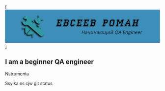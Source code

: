 [![Header](https://github.com/EvseevRoman/EvseevRoman/blob/main/assets/logoza.ru%20(1).png)]

## I am a beginner QA engineer

Nstrumenta

Ssylka ns cjw git status
